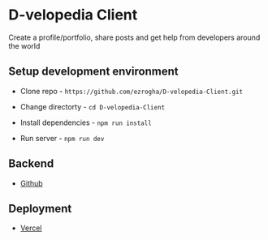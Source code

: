 # D-velopedia Client

Create a profile/portfolio, share posts and get help from developers around the world

## Setup development environment

- Clone repo - `https://github.com/ezrogha/D-velopedia-Client.git`

- Change directorty - `cd D-velopedia-Client`

- Install dependencies - `npm run install`

- Run server - `npm run dev`

## Backend 
- [Github](https://github.com/ezrogha/D-velopedia)

## Deployment
- [Vercel](https://d-velopedia-client.vercel.app/)